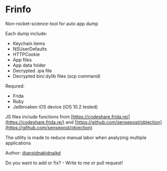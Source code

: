# Frinfo

Non-rocket-science-tool for auto app dump

Each dump include:

- Keychain items
- NSUserDefaults
- HTTPCookie 
- App files
- App data folder
- Decrypted .ipa file
- Decrypted bin/.dylib files (scp command)

Requred:

- Frida 
- Ruby 
- Jailbroaken iOS device (iOS 10.2 tested)

JS files include functions from 
[https://codeshare.frida.re/](https://codeshare.frida.re/)
 and 
[https://github.com/sensepost/objection](https://github.com/sensepost/objection)


The utility is made to reduce manual labor when analyzing multiple applications

Author: [@ansjdnakjdnajkd](https://twitter.com/ansjdnakjdnajkd)

Do you want to add or fix? - Write to me or pull request!
